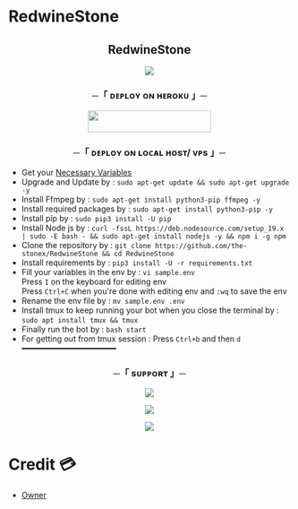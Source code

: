# RedwineStone

<h2 align="center">
    RedwineStone
</h2>

<p align="center">
  <img src="https://graph.org//file/a13e4c752de41e430da5d.jpg">
</p>



<h3 align="center">
    ─「 ᴅᴇᴩʟᴏʏ ᴏɴ ʜᴇʀᴏᴋᴜ 」─ 
</h3>

<p align="center"><a href="https://dashboard.heroku.com/new?template=https://github.com/the-stonex/RedwineStone"> <img src="https://img.shields.io/badge/Deploy%20On%20Heroku-black?style=for-the-badge&logo=heroku" width="220" height="38.45"/></a></p>


<h3 align="center">
    ─「 ᴅᴇᴩʟᴏʏ ᴏɴ ʟᴏᴄᴀʟ ʜᴏsᴛ/ ᴠᴘs 」─
</h3>

- Get your [Necessary Variables](https://github.com/the-stonex/RedwineStone/blob/master/sample.env)
- Upgrade and Update by :
`sudo apt-get update && sudo apt-get upgrade -y`
- Install Ffmpeg by :
`sudo apt-get install python3-pip ffmpeg -y`
- Install required packages by :
`sudo apt-get install python3-pip -y`
- Install pip by :
`sudo pip3 install -U pip`
- Install Node js by :
`curl -fssL https://deb.nodesource.com/setup_19.x | sudo -E bash - && sudo apt-get install nodejs -y && npm i -g npm`
- Clone the repository by :
`git clone https://github.com/the-stonex/RedwineStone && cd RedwineStone`
- Install requirements by :
`pip3 install -U -r requirements.txt`
- Fill your variables in the env by :
`vi sample.env`<br>
Press `I` on the keyboard for editing env<br>
Press `Ctrl+C` when you're done with editing env and `:wq` to save the env<br>
- Rename the env file by :
`mv sample.env .env`
- Install tmux to keep running your bot when you close the terminal by :
`sudo apt install tmux && tmux`
- Finally run the bot by :
`bash start`
- For getting out from tmux session : Press `Ctrl+b` and then `d`<br>
━━━━━━━━━━━━━━━━━━━━


<h3 align="center">
    ─「 sᴜᴩᴩᴏʀᴛ 」─
</h3>

<p align="center">
<a href="https://t.me/+mh-rd8OnnC8zNDc1"><img src="https://img.shields.io/badge/-Support%20Group-blue.svg?style=for-the-badge&logo=Telegram"></a>
</p>

<p align="center">
<a href="https://t.me/+25ycpMEBd7QwMzg1"><img src="https://img.shields.io/badge/-Support%20Channel-blue.svg?style=for-the-badge&logo=Telegram"></a>
</p>


<p align="center">
<a href="https://t.me/+Wr5PYab_vmgyMmRl"><img src="https://img.shields.io/badge/-Feelings%20Channel-blue.svg?style=for-the-badge&logo=Telegram"></a>
</p>

# Credit 💳
- [Owner](https://t.me/Dadu10x)
